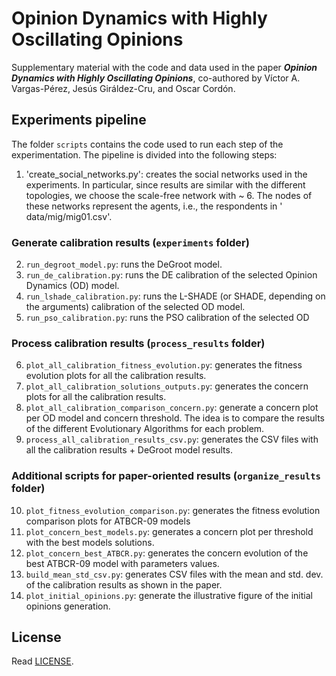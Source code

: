 # Opinion Dynamics with Highly Oscillating Opinions

Supplementary material with the code and data used in the paper
***Opinion Dynamics with Highly Oscillating Opinions***,
co-authored by Víctor A. Vargas-Pérez, Jesús Giráldez-Cru, and Oscar Cordón.

## Experiments pipeline

The folder `scripts` contains the code used to run each step of the
experimentation. The pipeline is divided into the following steps:

1. 'create_social_networks.py': creates the social networks used in the
   experiments. In particular, since results are similar with the different
   topologies, we choose the scale-free network with <k> ~ 6. The nodes of
   these networks represent the agents, i.e., the respondents in '
   data/mig/mig01.csv'.

### Generate calibration results (`experiments` folder)

2. `run_degroot_model.py`: runs the DeGroot model.
3. `run_de_calibration.py`: runs the DE calibration of the selected Opinion
   Dynamics (OD) model.
4. `run_lshade_calibration.py`: runs the L-SHADE (or SHADE, depending on the
   arguments) calibration of the selected OD model.
5. `run_pso_calibration.py`: runs the PSO calibration of the selected OD

### Process calibration results (`process_results` folder)

6. `plot_all_calibration_fitness_evolution.py`: generates the fitness evolution
   plots for all the calibration results.
7. `plot_all_calibration_solutions_outputs.py`: generates the concern plots for
   all the calibration results.
8. `plot_all_calibration_comparison_concern.py`: generate a concern plot per OD
   model and concern threshold. The idea is to compare the results of the
   different Evolutionary Algorithms for each problem.
9. `process_all_calibration_results_csv.py`: generates the CSV files with all
   the calibration results + DeGroot model results.

### Additional scripts for paper-oriented results (`organize_results` folder)

10. `plot_fitness_evolution_comparison.py`: generates the fitness evolution
    comparison plots for ATBCR-09 models
11. `plot_concern_best_models.py`: generates a concern plot per threshold with
    the best models solutions.
12. `plot_concern_best_ATBCR.py`: generates the concern evolution of the best
    ATBCR-09 model with parameters values.
13. `build_mean_std_csv.py`: generates CSV files with the mean and std. dev. of
    the calibration results as shown in the paper.
14. `plot_initial_opinions.py`: generate the illustrative figure of the initial
    opinions generation.

## License

Read [LICENSE](./LICENSE).